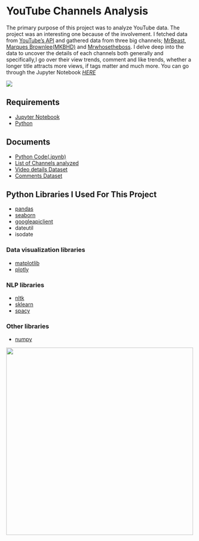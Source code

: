 <h1>YouTube Channels Analysis</h1>
<p>The primary purpose of this project was to analyze YouTube data.
  The project was an interesting one because of the involvement. 
  I fetched data from <a href="https://console.cloud.google.com/apis/">YouTube’s API</a> and gathered data from three big channels; <a href="https://www.youtube.com/@MrBeast/videos">MrBeast</a>, 
  <a href="https://www.youtube.com/@mkbhd">Marques Brownlee(MKBHD)</a> and <a href="https://www.youtube.com/@Mrwhosetheboss">Mrwhosetheboss</a>. 
  I delve deep into the data to uncover the details of each channels both generally and specifically,I go over their view trends, comment and like trends,
  whether a longer title attracts more views, if tags matter and much more. You can go through the Jupyter Notebook <i><a href="https://nbviewer.org/github/ro-dricks/YouTube-Analysis/blob/master/youtube-data-analysis.ipynb">HERE</a></i></p>
  <img src="https://github.com/ro-dricks/YouTube-Analysis/blob/master/word_cloud.PNG?raw=true">
<h2>Requirements</h2>
<ul>
  <li><a href="https://jupyter.org/">Jupyter Notebook</a></li>
  <li><a href="python.org">Python</a></li>  
</ul>
<h2>Documents</h2>
<ul>
  <li><a href="https://github.com/ro-dricks/YouTube-Analysis/blob/master/youtube-data-analysis.ipynb">Python Code(.ipynb)</a></li>
  <li><a href="https://github.com/ro-dricks/YouTube-Analysis/blob/master/video_channels_stats.csv">List of Channels analyzed</a></li>
  <li><a href="https://github.com/ro-dricks/YouTube-Analysis/blob/master/video_statistics.csv">Video details Dataset</a></li>
  <li><a href="https://github.com/ro-dricks/YouTube-Analysis/blob/master/video_comments.csv">Comments Dataset</a></li>
</ul>
<h2>Python Libraries I Used For This Project</h2>
<ul>
  <li><a href="https://pandas.pydata.org/">pandas</a></li>
  <li><a href="https://seaborn.pydata.org/">seaborn</a></li>
  <li><a href="https://github.com/googleapis/google-api-python-client">googleapiclient</a></li>
  <li>dateutil</li>
  <li>isodate</li>
</ul>

<h3>Data visualization libraries</h3>
<ul>
  <li><a href="https://matplotlib.org/">matplotlib</a></li>
  <li><a href="https://plotly.com/">plotly</a></li>
</ul>

<h3>NLP libraries</h3>
<ul>
  <li><a href="https://www.nltk.org/">nltk</a></li>
  <li><a href="https://scikit-learn.org/stable/">sklearn</a></li>
  <li><a href="spacey.io">spacy</a></li>
</ul>

<h3>Other libraries</h3>
<ul>
  <li><a href="https://numpy.org/">numpy</a></li>
</ul>
<img src="https://images.unsplash.com/photo-1611162616475-46b635cb6868?q=80&w=1374&auto=format&fit=crop&ixlib=rb-4.0.3&ixid=M3wxMjA3fDB8MHxwaG90by1wYWdlfHx8fGVufDB8fHx8fA%3D%3D" height=500px></img>
